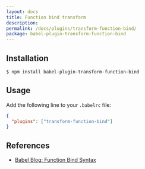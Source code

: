 ```yaml
---
layout: docs
title: Function bind transform
description:
permalink: /docs/plugins/transform-function-bind/
package: babel-plugin-transform-function-bind
---
```


## Installation

```sh
$ npm install babel-plugin-transform-function-bind
```

## Usage

Add the following line to your `.babelrc` file:

```json
{
  "plugins": ["transform-function-bind"]
}
```

## References

* [Babel Blog: Function Bind Syntax](/blog/2015/05/14/function-bind/)
